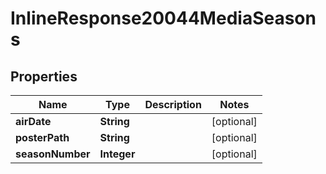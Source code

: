 
# InlineResponse20044MediaSeasons

## Properties
Name | Type | Description | Notes
------------ | ------------- | ------------- | -------------
**airDate** | **String** |  |  [optional]
**posterPath** | **String** |  |  [optional]
**seasonNumber** | **Integer** |  |  [optional]



